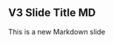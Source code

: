 <!-- .slide: data-background="./images/TACC_bg_full.png" data-background-size="100% 100%" -->

##  V3 Slide Title MD

This is a new Markdown slide
